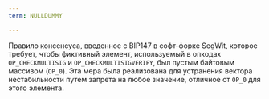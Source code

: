 ```yaml
---
term: NULLDUMMY

---
```

Правило консенсуса, введенное с BIP147 в софт-форке SegWit, которое требует, чтобы фиктивный элемент, используемый в опкодах `OP_CHECKMULTISIG` и `OP_CHECKMULTISIGVERIFY`, был пустым байтовым массивом (`OP_0`). Эта мера была реализована для устранения вектора нестабильности путем запрета на любое значение, отличное от `OP_0` для этого элемента.